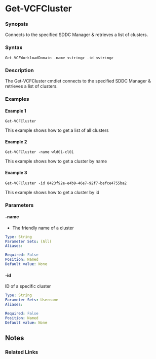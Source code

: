 # Get-VCFCluster

### Synopsis
Connects to the specified SDDC Manager & retrieves a list of clusters.

### Syntax
```
Get-VCFWorkloadDomain -name <string> -id <string>
```

### Description
The Get-VCFCluster cmdlet connects to the specified SDDC Manager & retrieves a list of clusters.

### Examples
#### Example 1
```
Get-VCFCluster
```
This example shows how to get a list of all clusters

#### Example 2
```
Get-VCFCluster -name wld01-cl01
```
This example shows how to get a cluster by name

#### Example 3
```
Get-VCFCluster -id 8423f92e-e4b9-46e7-92f7-befce4755ba2
```
This example shows how to get a cluster by id

### Parameters

#### -name
- The friendly name of a cluster

```yaml
Type: String
Parameter Sets: (All)
Aliases:

Required: False
Position: Named
Default value: None
```

#### -id
ID of a specific cluster

```yaml
Type: String
Parameter Sets: Username
Aliases:

Required: False
Position: Named
Default value: None
```

## Notes

### Related Links
